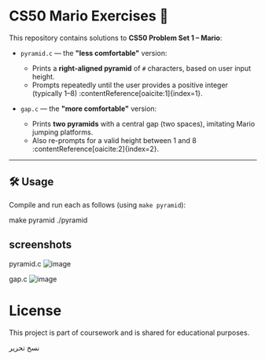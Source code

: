 # CS50 Mario Exercises 🧩

This repository contains solutions to **CS50 Problem Set 1 – Mario**:

- `pyramid.c` — the **"less comfortable"** version:
  - Prints a **right-aligned pyramid** of `#` characters, based on user input height.
  - Prompts repeatedly until the user provides a positive integer (typically 1–8) :contentReference[oaicite:1]{index=1}.

- `gap.c` — the **"more comfortable"** version:
  - Prints **two pyramids** with a central gap (two spaces), imitating Mario jumping platforms.
  - Also re-prompts for a valid height between 1 and 8 :contentReference[oaicite:2]{index=2}.

---

## 🛠 Usage

Compile and run each as follows (using `make pyramid`):

make pyramid
./pyramid

## screenshots
pyramid.c
![image](https://github.com/user-attachments/assets/8f99e225-4b66-4186-bfce-63c1abbb7760)

gap.c
![image](https://github.com/user-attachments/assets/d0c11342-8d73-47ff-a4f4-3157188b35b1)


# License
This project is part of coursework and is shared for educational purposes.

نسخ
تحرير



